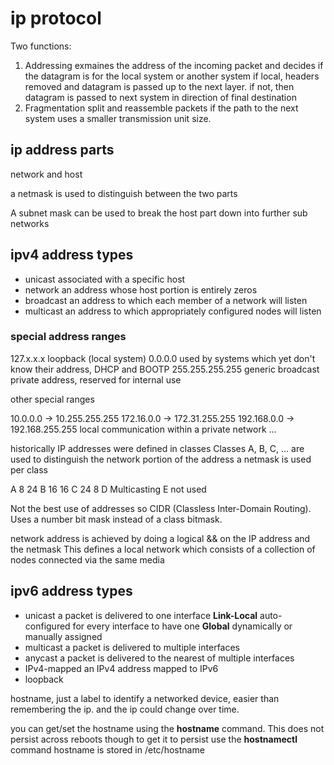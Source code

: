# ip protocol

Two functions:

1. Addressing
    exmaines the address of the incoming packet and decides if the datagram is for the local system or another system
    if local, headers removed and datagram is passed up to the next layer.
    if not, then datagram is passed to next system in direction of final destination
2. Fragmentation
    split and reassemble packets if the path to the next system uses a smaller transmission unit size.

## ip address parts

network and host

a netmask is used to distinguish between the two parts

A subnet mask can be used to break the host part down into further sub networks

## ipv4 address types

* unicast       associated with a specific host
* network       an address whose host portion is entirely zeros
* broadcast     an address to which each member of a network will listen
* multicast     an address to which appropriately configured nodes will listen

### special address ranges

127.x.x.x           loopback (local system)
0.0.0.0             used by systems which yet don't know their address, DHCP and BOOTP
255.255.255.255     generic broadcast private address, reserved for internal use

other special ranges

10.0.0.0 -> 10.255.255.255
172.16.0.0 -> 172.31.255.255
192.168.0.0 -> 192.168.255.255  local communication within a private network
...

historically IP addresses were defined in classes
Classes A, B, C, ... are used to distinguish the network portion of the address
a netmask is used per class

A   8   24
B   16  16
C   24  8
D   Multicasting
E   not used

Not the best use of addresses so CIDR (Classless Inter-Domain Routing). Uses a number bit mask instead of a class bitmask.

network address is achieved by doing a logical && on the IP address and the netmask
This defines a local network which consists of a collection of nodes connected via the same media

## ipv6 address types

* unicast       a packet is delivered to one interface
                **Link-Local**  auto-configured for every interface to have one
                **Global**  dynamically or manually assigned
* multicast     a packet is delivered to multiple interfaces
* anycast       a packet is delivered to the nearest of multiple interfaces
* IPv4-mapped   an IPv4 address mapped to IPv6
* loopback

hostname, just a label to identify a networked device, easier than remembering the ip.
and the ip could change over time.

you can get/set the hostname using the **hostname** command. This does not persist across reboots though
to get it to persist use the **hostnamectl** command
hostname is stored in /etc/hostname
